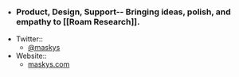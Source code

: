 - ### Product, Design, Support-- Bringing ideas, polish, and empathy to [[Roam Research]].
- Twitter:: 
    - [@maskys](https://twitter.com/maskys_)
- Website::
    - [maskys.com](https://maskys.com)
